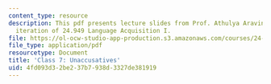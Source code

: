 ```yaml
---
content_type: resource
description: This pdf presents lecture slides from Prof. Athulya Aravind's fall 2020
  iteration of 24.949 Language Acquisition I.
file: https://ol-ocw-studio-app-production.s3.amazonaws.com/courses/24-949-language-acquisition-i-fall-2020/4fd093d32be237b7938d3327de381919_MIT24_949f20_lec7.pdf
file_type: application/pdf
resourcetype: Document
title: 'Class 7: Unaccusatives'
uid: 4fd093d3-2be2-37b7-938d-3327de381919
---
```

